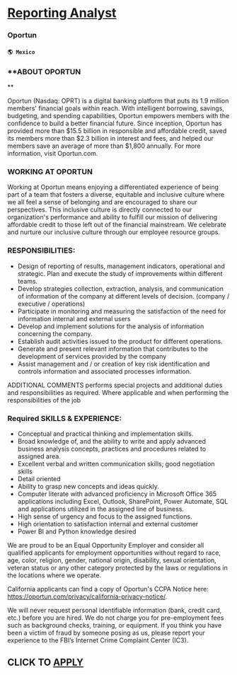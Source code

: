 # [Reporting Analyst](https://www.remotewlb.com/apply/reporting-analyst-66331)  
### Oportun  
#### `🌎 Mexico`  

### **ABOUT OPORTUN  
  
**

Oportun (Nasdaq: OPRT) is a digital banking platform that puts its 1.9 million members' financial goals within reach. With intelligent borrowing, savings, budgeting, and spending capabilities, Oportun empowers members with the confidence to build a better financial future. Since inception, Oportun has provided more than $15.5 billion in responsible and affordable credit, saved its members more than $2.3 billion in interest and fees, and helped our members save an average of more than $1,800 annually. For more information, visit Oportun.com.

###  **WORKING AT OPORTUN**

Working at Oportun means enjoying a differentiated experience of being part of a team that fosters a diverse, equitable and inclusive culture where we all feel a sense of belonging and are encouraged to share our perspectives. This inclusive culture is directly connected to our organization's performance and ability to fulfill our mission of delivering affordable credit to those left out of the financial mainstream. We celebrate and nurture our inclusive culture through our employee resource groups.

### RESPONSIBILITIES:

  * Design of reporting of results, management indicators, operational and strategic. Plan and execute the study of improvements within different teams.
  * Develop strategies collection, extraction, analysis, and communication of information of the company at different levels of decision. (company / executive / operations)
  * Participate in monitoring and measuring the satisfaction of the need for information internal and external users
  * Develop and implement solutions for the analysis of information concerning the company.
  * Establish audit activities issued to the product for different operations.
  * Generate and present relevant information that contributes to the development of services provided by the company
  * Assist management and / or creation of key risk identification and controls information and associated processes information.

ADDITIONAL COMMENTS performs special projects and additional duties and responsibilities as required. Where applicable and when performing the responsibilities of the job

### Required SKILLS & EXPERIENCE:

  * Conceptual and practical thinking and implementation skills.
  * Broad knowledge of, and the ability to write and apply advanced business analysis concepts, practices and procedures related to assigned area.
  * Excellent verbal and written communication skills; good negotiation skills
  * Detail oriented
  * Ability to grasp new concepts and ideas quickly.
  * Computer literate with advanced proficiency in Microsoft Office 365 applications including Excel, Outlook, SharePoint, Power Automate, SQL and applications utilized in the assigned line of business.
  * High sense of urgency and focus to the assigned functions.
  * High orientation to satisfaction internal and external customer
  * Power BI and Python knowledge desired

We are proud to be an Equal Opportunity Employer and consider all qualified applicants for employment opportunities without regard to race, age, color, religion, gender, national origin, disability, sexual orientation, veteran status or any other category protected by the laws or regulations in the locations where we operate.

California applicants can find a copy of Oportun's CCPA Notice here: https://oportun.com/privacy/california-privacy-notice/.

We will never request personal identifiable information (bank, credit card, etc.) before you are hired. We do not charge you for pre-employment fees such as background checks, training, or equipment. If you think you have been a victim of fraud by someone posing as us, please report your experience to the FBI’s Internet Crime Complaint Center (IC3).

  
## CLICK TO [APPLY](https://www.remotewlb.com/apply/reporting-analyst-66331)

